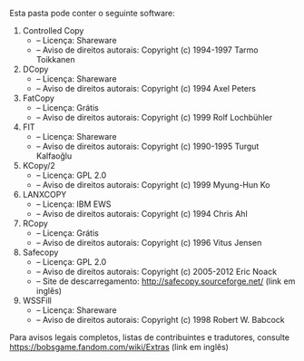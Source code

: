 ﻿Esta pasta pode conter o seguinte software:

1. Controlled Copy
   - – Licença: Shareware
   - – Aviso de direitos autorais: Copyright (c) 1994-1997 Tarmo Toikkanen
2. DCopy
   - – Licença: Shareware
   - – Aviso de direitos autorais: Copyright (c) 1994 Axel Peters
3. FatCopy
   - – Licença: Grátis
   - – Aviso de direitos autorais: Copyright (c) 1999 Rolf Lochbühler
4. FIT
   - – Licença: Shareware
   - – Aviso de direitos autorais: Copyright (c) 1990-1995 Turgut Kalfaoğlu
5. KCopy/2
   - – Licença: GPL 2.0
   - – Aviso de direitos autorais: Copyright (c) 1999 Myung-Hun Ko
6. LANXCOPY
   - – Licença: IBM EWS
   - – Aviso de direitos autorais: Copyright (c) 1994 Chris Ahl
7. RCopy
   - – Licença: Grátis
   - – Aviso de direitos autorais: Copyright (c) 1996 Vitus Jensen
8. Safecopy
   - – Licença: GPL 2.0
   - – Aviso de direitos autorais: Copyright (c) 2005-2012 Eric Noack
   - – Site de descarregamento: http://safecopy.sourceforge.net/ (link em inglês)
9. WSSFill
   - – Licença: Shareware
   - – Aviso de direitos autorais: Copyright (c) 1998 Robert W. Babcock

Para avisos legais completos, listas de contribuintes e tradutores, consulte https://bobsgame.fandom.com/wiki/Extras (link em inglês)
